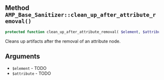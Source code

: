 ## Method `AMP_Base_Sanitizer::clean_up_after_attribute_removal()`

```php
protected function clean_up_after_attribute_removal( $element, $attribute );
```

Cleans up artifacts after the removal of an attribute node.


## Arguments

* `$element` - TODO
* `$attribute` - TODO
